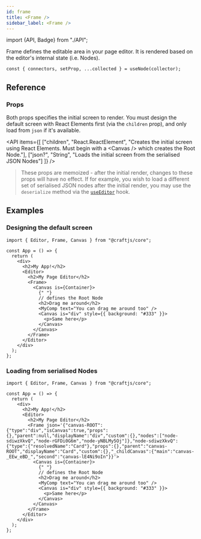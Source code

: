 ```yaml
---
id: frame
title: <Frame />
sidebar_label: <Frame />
---
```


import {API, Badge} from "./API";

<Badge type="component" />

Frame defines the editable area in your page editor. It is rendered based on the editor's internal state (i.e. Nodes).

```tsx
const { connectors, setProp, ...collected } = useNode(collector);
```

## Reference

### Props

Both props specifies the initial screen to render. You must design the default screen with React Elements first (via the `children` prop), and only load from `json` if it's available.

<API items={[
["children", "React.ReactElement<Canvas>", "Creates the initial screen using React Elements. Must begin with a &lt;Canvas /&gt; which creates the Root Node."],
["json?", "String", "Loads the initial screen from the serialised JSON Nodes"]
]} />

> These props are memoized - after the initial render, changes to these props will have no effect. If for example, you wish to load a different set of serialised JSON nodes after the initial render, you may use the `deserialize` method via the [`useEditor`](/r/docs/api/useEditor) hook.

## Examples

### Designing the default screen

```tsx {9,10,16,17}
import { Editor, Frame, Canvas } from "@craftjs/core";

const App = () => {
  return (
    <div>
      <h2>My App!</h2>
      <Editor>
        <h2>My Page Editor</h2>
        <Frame>
          <Canvas is={Container}>
            {" "}
            // defines the Root Node
            <h2>Drag me around</h2>
            <MyComp text="You can drag me around too" />
            <Canvas is="div" style={{ background: "#333" }}>
              <p>Same here</p>
            </Canvas>
          </Canvas>
        </Frame>
      </Editor>
    </div>
  );
};
```

### Loading from serialised Nodes

```tsx {10}
import { Editor, Frame, Canvas } from "@craftjs/core";

const App = () => {
  return (
    <div>
      <h2>My App!</h2>
      <Editor>
        <h2>My Page Editor</h2>
        <Frame json='{"canvas-ROOT":{"type":"div","isCanvas":true,"props":{},"parent":null,"displayName":"div","custom":{},"nodes":["node-sdiwzXkvQ","node-rGFDi0G6m","node-yNBLMy5Oj"]},"node-sdiwzXkvQ":{"type":{"resolvedName":"Card"},"props":{},"parent":"canvas-ROOT","displayName":"Card","custom":{},"_childCanvas":{"main":"canvas-_EEw_eBD_","second":"canvas-lE4Ni9oIn"}}'>
          <Canvas is={Container}>
            {" "}
            // defines the Root Node
            <h2>Drag me around</h2>
            <MyComp text="You can drag me around too" />
            <Canvas is="div" style={{ background: "#333" }}>
              <p>Same here</p>
            </Canvas>
          </Canvas>
        </Frame>
      </Editor>
    </div>
  );
};
```
